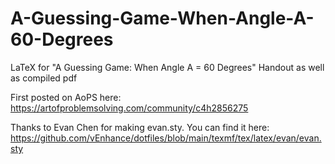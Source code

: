 # A-Guessing-Game-When-Angle-A-60-Degrees
LaTeX for "A Guessing Game: When Angle A = 60 Degrees" Handout as well as compiled pdf

First posted on AoPS here: https://artofproblemsolving.com/community/c4h2856275

Thanks to Evan Chen for making evan.sty. You can find it here: https://github.com/vEnhance/dotfiles/blob/main/texmf/tex/latex/evan/evan.sty
